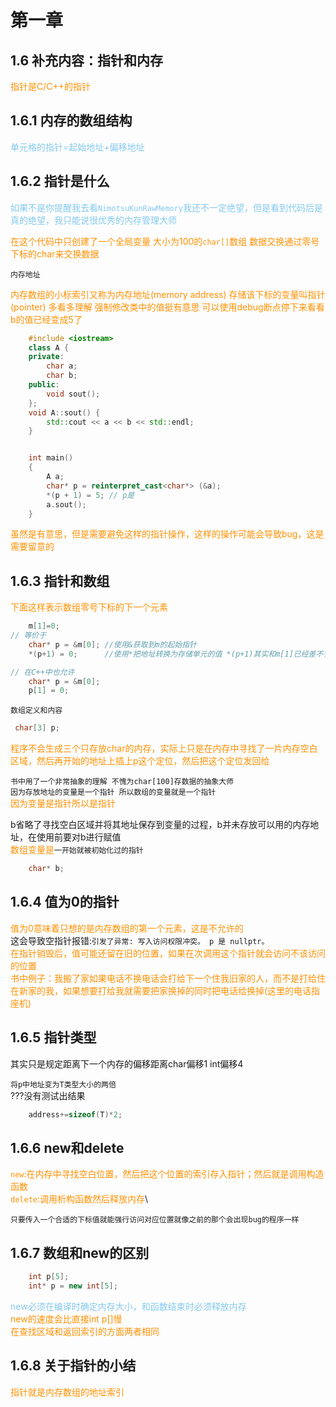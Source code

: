 <style>
   
    .tip{
        color:#ff9000
    }

    .understanding{
        color:#84C9EF      
    }
    .default{
        color:#88ACBC 
    }

</style>

# 第一章

## 1.6 补充内容：指针和内存

<font class="tip">指针是C/C++的指针</font>

## 1.6.1 内存的数组结构

<font class="understanding">单元格的指针=起始地址+偏移地址</font>

## 1.6.2 指针是什么

<font class="understanding">如果不是你提醒我去看`NimotsuKunRawMemory`我还不一定绝望，但是看到代码后是真的绝望，我只能说很优秀的内存管理大师</font>

<font class="tip">在这个代码中只创建了一个全局变量 大小为100的`char[]`数组</font>
<font class="tip">数据交换通过零号下标的char来交换数据</font>

`内存地址`

<font class="tip">内存数组的小标索引又称为内存地址(memory address) 存储该下标的变量叫指针(pointer)</font>
<font class="tip">多看多理解</font>
<font class="tip">强制修改类中的值挺有意思</font>
<font class="tip">可以使用debug断点停下来看看b的值已经变成5了</font>

```C++
    #include <iostream>
    class A {
    private:
        char a;
        char b;
    public:
        void sout();
    };
    void A::sout() {
        std::cout << a << b << std::endl;
    }


    int main()
    {
        A a;
        char* p = reinterpret_cast<char*> (&a);
        *(p + 1) = 5; // p是
        a.sout();
    }

```

<font class="tip">虽然是有意思，但是需要避免这样的指针操作，这样的操作可能会导致bug，这是需要留意的</font>

## 1.6.3 指针和数组

<font class="tip">下面这样表示数组零号下标的下一个元素</font>

```C++
    m[1]=0;
// 等价于
    char* p = &m[0]; //使用&获取到m的起始指针
    *(p+1) = 0;      //使用*把地址转换为存储单元的值 *(p+1)其实和m[1]已经差不多了

// 在C++中也允许
    char* p = &m[0];
    p[1] = 0;

```

`数组定义和内容`

```C++
 char[3] p;
```

<font class="tip">程序不会生成三个只存放char的内存，实际上只是在内存中寻找了一片内存空白区域，然后再开始的地址上插上p这个定位，然后把这个定位发回给</font>

`书中用了一个非常抽象的理解 不愧为char[100]存数据的抽象大师`\
`因为存放地址的变量是一个指针 所以数组的变量就是一个指针`\
<font class="tip">因为变量是指针所以是指针</font>

<font>b省略了寻找空白区域并将其地址保存到变量的过程，b并未存放可以用的内存地址，在使用前要对b进行赋值</font>\
<font class="tip">数组变量是</font>`一开始就被初始化过的指针`


```C++
    char* b;
```

## 1.6.4 值为0的指针

<font class="tip">值为0意味着只想的是内存数组的第一个元素，这是不允许的</font>\
<font>这会导致空指针报错:</font>`引发了异常: 写入访问权限冲突。
p 是 nullptr。` \
<font class="tip">在指针销毁后，值可能还留在旧的位置，如果在次调用这个指针就会访问不该访问的位置</font>\
<font class="tip">书中例子：我搬了家如果电话不换电话会打给下一个住我旧家的人，而不是打给住在新家的我，如果想要打给我就需要把家换掉的同时把电话给换掉(这里的电话指座机)</font>

## 1.6.5 指针类型

<font>其实只是规定距离下一个内存的偏移距离char偏移1  int偏移4</font>

```将p中地址变为T类型大小的两倍```\
???没有测试出结果
```C++
    address+=sizeof(T)*2;

```

## 1.6.6 new和delete

<font class="tip">`new`:在内存中寻找空白位置，然后把这个位置的索引存入指针；然后就是调用构造函数</font>\
<font class="tip">`delete`:调用析构函数然后释放内存</font>\

`只要传入一个合适的下标值就能强行访问对应位置就像之前的那个会出现bug的程序一样`

## 1.6.7 数组和new的区别

```C++
    int p[5];
    int* p = new int[5];
```
<font class="understanding">new必须在编译时确定内存大小，和函数结束时必须释放内存</font>\
<font class="tip">new的速度会比直接int p[]慢</font>\
<font class="tip">在查找区域和返回索引的方面两者相同</font>

## 1.6.8 关于指针的小结

<font class="tip">指针就是内存数组的地址索引</font>


